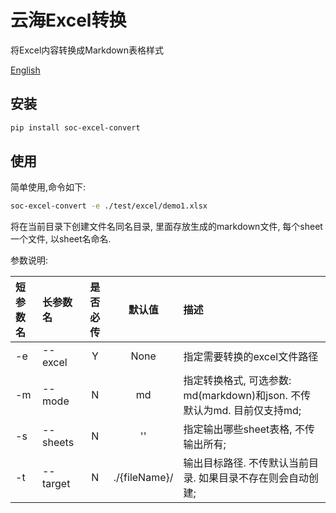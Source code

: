 # 云海Excel转换

将Excel内容转换成Markdown表格样式

[English](https://github.com/treeyh/soc-excel-convert/blob/master/README.md)

## 安装

```bash
pip install soc-excel-convert
```

## 使用

简单使用,命令如下:
```bash
soc-excel-convert -e ./test/excel/demo1.xlsx 
```
将在当前目录下创建文件名同名目录, 里面存放生成的markdown文件, 每个sheet一个文件, 以sheet名命名.

参数说明:

|短参数名|长参数名|是否必传|默认值|描述|
|:--|:--|:--:|:--:|:--|
|-e|--excel|Y|None|指定需要转换的excel文件路径|
|-m|--mode|N|md|指定转换格式, 可选参数: md(markdown)和json. 不传默认为md. 目前仅支持md;|
|-s|--sheets|N|''|指定输出哪些sheet表格, 不传输出所有;|
|-t|--target|N|./{fileName}/|输出目标路径. 不传默认当前目录. 如果目录不存在则会自动创建;|

